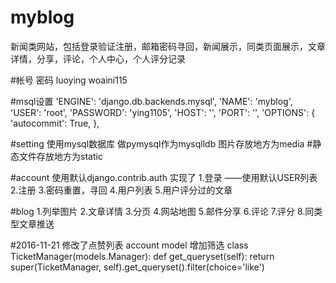# myblog
新闻类网站，包括登录验证注册，邮箱密码寻回，新闻展示，同类页面展示，文章详情，分享，评论，个人中心，个人评分记录

#帐号 密码
luoying
woaini115

#msql设置
'ENGINE': 'django.db.backends.mysql',
        'NAME': 'myblog',
        'USER': 'root',
        'PASSWORD': 'ying1105',
        'HOST': '',
        'PORT': '',
        'OPTIONS': {
            'autocommit': True,
        },


#setting
使用mysql数据库 做pymysql作为mysqlldb
图片存放地方为media
#静态文件存放地方为static

#account 使用默认django.contrib.auth
实现了
1.登录 ——使用默认USER列表
2.注册
3.密码重置，寻回
4.用户列表
5.用户评分过的文章

#blog 
1.列举图片
2.文章详情
3.分页
4.网站地图
5.邮件分享
6.评论
7.评分
8.同类型文章推送

#2016-11-21
修改了点赞列表
account model 增加筛选
class TicketManager(models.Manager):
        def get_queryset(self):
            return super(TicketManager, self).get_queryset().filter(choice='like')



